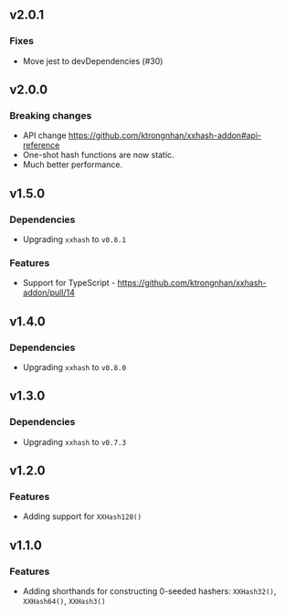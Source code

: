 ## v2.0.1
### Fixes
- Move jest to devDependencies (#30)

## v2.0.0
### Breaking changes
- API change https://github.com/ktrongnhan/xxhash-addon#api-reference
- One-shot hash functions are now static.
- Much better performance.

## v1.5.0
### Dependencies
- Upgrading `xxhash` to `v0.8.1`
### Features
- Support for TypeScript - https://github.com/ktrongnhan/xxhash-addon/pull/14


## v1.4.0
### Dependencies
- Upgrading `xxhash` to `v0.8.0`


## v1.3.0
### Dependencies
- Upgrading `xxhash` to `v0.7.3`


## v1.2.0
### Features
- Adding support for `XXHash128()`


## v1.1.0
### Features
- Adding shorthands for constructing 0-seeded hashers: `XXHash32()`, `XXHash64()`, `XXHash3()`
